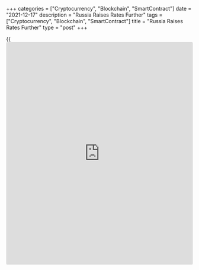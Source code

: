 +++
categories = ["Cryptocurrency", "Blockchain", "SmartContract"]
date = "2021-12-17"
description = "Russia Raises Rates Further"
tags = ["Cryptocurrency", "Blockchain", "SmartContract"]
title = "Russia Raises Rates Further"
type = "post"
+++

{{<iframe id="large-banner" src="https://www.bounty.group/#slide=9.0" width="100%" height="600" scrolling="no" style="border: 0px solid rgb(216, 221, 230); border-radius: 3px;">}}

Russia's central bank raised the key interest rates by a massive 100
basis points and signaled that more hikes may be made in the coming year
if inflationary pressures persist.

The Board of Directors of Bank of Russia, led by Governor Elvira
Nabiullina, decided to lift the interest rate to 8.50 percent from 7.50
percent. That was in line with expectations.  
  
The rate was raised for the seventh straight session. The bank has hiked
its benchmark rate by 425 basis points so far this year.

"The Board of Directors believes that we have apparently not yet
tightened monetary conditions to the extent needed to bring inflation
back to the target next year," Nabiullina said.

"Therefore, we hold open the prospect of a further key rate increase at
the upcoming meetings."

The board said inflation is developing above the October forecast. Given
the rising inflation expectations, the balance of risks for inflation
was markedly tilted to the upside.

This may bring about a more substantial and prolonged upward deviation
of inflation from the target. The monetary [policy](https://www.fintechee.com/policy/) stance is aimed to
limit this risk and return inflation to 4 percent, the bank said.

According to baseline scenario, annual inflation will edge down to 4.0
percent to 4.5 percent by the end of 2022 and will remain close to 4
percent further on.  
The bank estimated economic growth of 4.5 percent for this year.

"The cautious tone of the commentary and the Bank of Russia's reiterated
commitment to achieving 4.0-4.5 percent CPI by the end of next year
suggests that further rate hikes remain a possibility, but the slight
softening in tone indicates that the upside should be limited to 50 bps
from the current level," ING economist Dmitry Dolgin said.  
  
"Meanwhile, assuming the stabilization of CPI and expectations in the
next couple of months, which is our base case assumption at the moment,
a flat 8.5% key rate is a possibility."

Any easing in the key rate approach is unlikely to be seen at least
until the second half of next year, the economist added.  
  
The next rate-setting session is due on February 11.

For comments and feedback [contact](https://www.playgroundfx.com/contact/): editorial@rtt[news](https://www.letsplayfx.com/blog/forex-news-website/).com

[Economic News][1]

 **What parts of the world are seeing the best (and worst) economic
performances lately? Click[here][2] to check out our [Econ Scorecard][2]
and find out! See up-to-the-moment [ranking](https://www.playgroundfx.com/blog/crypto-exchange-ranking/)s for the best and worst
performers in [GDP][3], [unemployment rate][4], [inflation][5] and much
more.**

   1. www.rtt[news](https://www.letsplayfx.com/blog/forex-news-website/).com/Content/EconomicNews.aspx
   2. www.rtt[news](https://www.letsplayfx.com/blog/forex-news-website/).com/economic-scorecard/world-rank/unemployment-rate/highest-performance.aspx
   3. www.rtt[news](https://www.letsplayfx.com/blog/forex-news-website/).com/economic-scorecard/world-rank/GDP/highest-performance.aspx
   4. www.rtt[news](https://www.letsplayfx.com/blog/forex-news-website/).com/economic-scorecard/world-rank/unemployment-rate/lowest-performance.aspx
   5. www.rtt[news](https://www.letsplayfx.com/blog/forex-news-website/).com/economic-scorecard/world-rank/CPI/highest-performance.aspx
